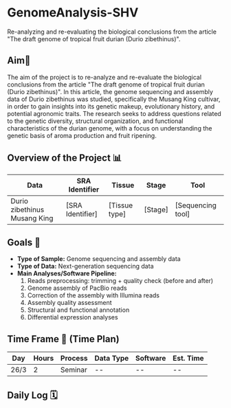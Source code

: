 # GenomeAnalysis-SHV
Re-analyzing and re-evaluating the biological conclusions from the article "The draft genome of tropical fruit durian (Durio zibethinus)".

## Aim🎯
The aim of the project is to re-analyze and re-evaluate the biological conclusions from the article "The draft genome of tropical fruit durian (Durio zibethinus)". In this article, the genome sequencing and assembly data of Durio zibethinus was studied, specifically the Musang King cultivar, in order to gain insights into its genetic makeup, evolutionary history, and potential agronomic traits. The research seeks to address questions related to the genetic diversity, structural organization, and functional characteristics of the durian genome, with a focus on understanding the genetic basis of aroma production and fruit ripening.

## Overview of the Project 📊
| Data              | SRA Identifier | Tissue | Stage | Tool  |
|-------------------|----------------|--------|-------|-------|
| Durio zibethinus Musang King | [SRA Identifier] | [Tissue type] | [Stage] | [Sequencing tool] |

## Goals 🎯
- **Type of Sample:** Genome sequencing and assembly data
- **Type of Data:** Next-generation sequencing data
- **Main Analyses/Software Pipeline:**  
  1. Reads preprocessing: trimming + quality check (before and after)
  2. Genome assembly of PacBio reads
  3. Correction of the assembly with Illumina reads
  4. Assembly quality assessment
  5. Structural and functional annotation
  6. Differential expression analyses
     
## Time Frame 📅 (Time Plan)
| Day   | Hours | Process   | Data Type | Software | Est. Time |
|-------|-------|-----------|-----------|----------|-----------|
| 26/3  | 2     | Seminar   | --        | --       | --        |

## Daily Log 🗓️


